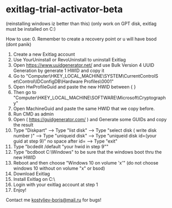 # exitlag-trial-activator-beta


(reinstalling windows iz better than this)
(only work on GPT disk, exitlag must be installed on C:\)

How to use:
0. Remember to create a recovery point or u will have bsod (dont panik)
1. Create a new Exitlag account
2. Use YourUninstall or RevoUninstall to uninstall Exitlag
3. Open https://www.uuidgenerator.net/ and use Bulk Version 4 UUID Generation by generate 1 HWID and copy it
4. Go to "Computer\HKEY_LOCAL_MACHINE\SYSTEM\CurrentControlS et\Control\IDConfigDB\Hardware Profiles\0001"
5. Open HwProfileGuid and paste the new HWID between { }
6. Then go to "Computer\HKEY_LOCAL_MACHINE\SOFTWARE\Microsoft\Cryptography"
7. Open MachineGuid and paste the same HWID that we copy before.
8. Run CMD as admin
9. Open ( https://guidgenerator.com/ ) and Generate some GUIDs and copy the result
10. Type "Diskpart" --> Type "list disk" --> Type "select disk ( write disk number )" --> Type "uniqueid disk" --> Type "uniqueid disk id=(your guid at step 9)" no space after id= --> Type "exit"
11. Type "bcdedit /default "your hwid in step 9""
12. Type "bcdboot C:\Windows" to be sure that the windows boot thru the new HWID
13. Reboot and then choose "Windows 10 on volume 'x'" (do not choose windows 10 without on volume "x" or bsod)
14. Download Exitlag
15. Install Exitlag on C:\
16. Login with your exitlag account at step 1
17. Enjoy!



Contact me kostyliev-boris@mail.ru for bugs!
